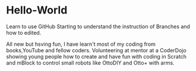 # Hello-World
Learn to use GitHub
Starting to understand the instruction of Branches and how to edited.

All new but hsving fun, I have learn't most of my coding from books,YouTube and fellow coders.
Volunteering at mentor at a CoderDojo showing young people how to create and have fun with coding
in Scratch and mBlock to control small robots like OttoDIY and Otto+ with arms.
